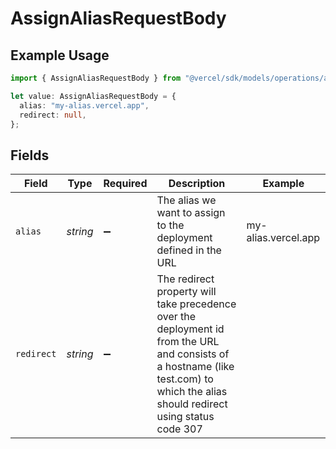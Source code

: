 # AssignAliasRequestBody

## Example Usage

```typescript
import { AssignAliasRequestBody } from "@vercel/sdk/models/operations/assignalias.js";

let value: AssignAliasRequestBody = {
  alias: "my-alias.vercel.app",
  redirect: null,
};
```

## Fields

| Field                                                                                                                                                                              | Type                                                                                                                                                                               | Required                                                                                                                                                                           | Description                                                                                                                                                                        | Example                                                                                                                                                                            |
| ---------------------------------------------------------------------------------------------------------------------------------------------------------------------------------- | ---------------------------------------------------------------------------------------------------------------------------------------------------------------------------------- | ---------------------------------------------------------------------------------------------------------------------------------------------------------------------------------- | ---------------------------------------------------------------------------------------------------------------------------------------------------------------------------------- | ---------------------------------------------------------------------------------------------------------------------------------------------------------------------------------- |
| `alias`                                                                                                                                                                            | *string*                                                                                                                                                                           | :heavy_minus_sign:                                                                                                                                                                 | The alias we want to assign to the deployment defined in the URL                                                                                                                   | my-alias.vercel.app                                                                                                                                                                |
| `redirect`                                                                                                                                                                         | *string*                                                                                                                                                                           | :heavy_minus_sign:                                                                                                                                                                 | The redirect property will take precedence over the deployment id from the URL and consists of a hostname (like test.com) to which the alias should redirect using status code 307 | <nil>                                                                                                                                                                              |